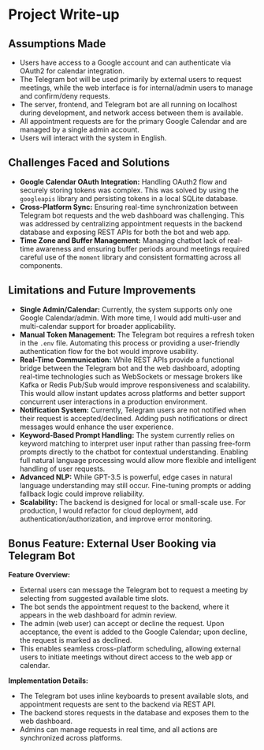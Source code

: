 # Project Write-up

## Assumptions Made
- Users have access to a Google account and can authenticate via OAuth2 for calendar integration.
- The Telegram bot will be used primarily by external users to request meetings, while the web interface is for internal/admin users to manage and confirm/deny requests.
- The server, frontend, and Telegram bot are all running on localhost during development, and network access between them is available.
- All appointment requests are for the primary Google Calendar and are managed by a single admin account.
- Users will interact with the system in English.

## Challenges Faced and Solutions
- **Google Calendar OAuth Integration:** Handling OAuth2 flow and securely storing tokens was complex. This was solved by using the `googleapis` library and persisting tokens in a local SQLite database.
- **Cross-Platform Sync:** Ensuring real-time synchronization between Telegram bot requests and the web dashboard was challenging. This was addressed by centralizing appointment requests in the backend database and exposing REST APIs for both the bot and web app.
- **Time Zone and Buffer Management:** Managing chatbot lack of real-time awareness and ensuring buffer periods around meetings required careful use of the `moment` library and consistent formatting across all components.

## Limitations and Future Improvements
- **Single Admin/Calendar:** Currently, the system supports only one Google Calendar/admin. With more time, I would add multi-user and multi-calendar support for broader applicability.
- **Manual Token Management:** The Telegram bot requires a refresh token in the `.env` file. Automating this process or providing a user-friendly authentication flow for the bot would improve usability.
- **Real-Time Communication:** While REST APIs provide a functional bridge between the Telegram bot and the web dashboard, adopting real-time technologies such as WebSockets or message brokers like Kafka or Redis Pub/Sub would improve responsiveness and scalability. This would allow instant updates across platforms and better support concurrent user interactions in a production environment.
- **Notification System:** Currently, Telegram users are not notified when their request is accepted/declined. Adding push notifications or direct messages would enhance the user experience.
- **Keyword-Based Prompt Handling:** The system currently relies on keyword matching to interpret user input rather than passing free-form prompts directly to the chatbot for contextual understanding. Enabling full natural language processing would allow more flexible and intelligent handling of user requests.
- **Advanced NLP:** While GPT-3.5 is powerful, edge cases in natural language understanding may still occur. Fine-tuning prompts or adding fallback logic could improve reliability.
- **Scalability:** The backend is designed for local or small-scale use. For production, I would refactor for cloud deployment, add authentication/authorization, and improve error monitoring.

## Bonus Feature: External User Booking via Telegram Bot
**Feature Overview:**
- External users can message the Telegram bot to request a meeting by selecting from suggested available time slots.
- The bot sends the appointment request to the backend, where it appears in the web dashboard for admin review.
- The admin (web user) can accept or decline the request. Upon acceptance, the event is added to the Google Calendar; upon decline, the request is marked as declined.
- This enables seamless cross-platform scheduling, allowing external users to initiate meetings without direct access to the web app or calendar.

**Implementation Details:**
- The Telegram bot uses inline keyboards to present available slots, and appointment requests are sent to the backend via REST API.
- The backend stores requests in the database and exposes them to the web dashboard.
- Admins can manage requests in real time, and all actions are synchronized across platforms.
